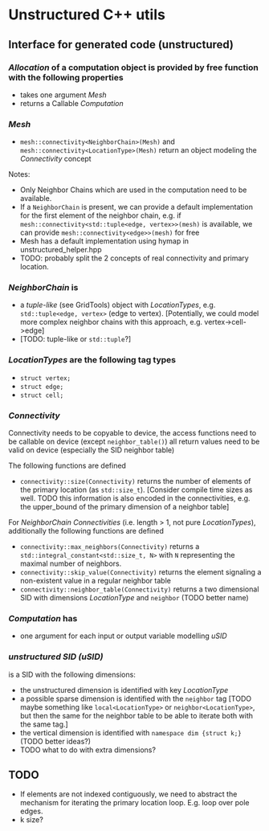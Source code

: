 # Unstructured C++ utils

## Interface for generated code (unstructured)

###  _Allocation_ of a computation object is provided by free function with the following properties

- takes one argument _Mesh_
- returns a Callable _Computation_

### _Mesh_

- `mesh::connectivity<NeighborChain>(Mesh)` and `mesh::connectivity<LocationType>(Mesh)` return an object modeling the _Connectivity_ concept
<!-- - `mesh::connectivity<LocationType>(Mesh)` returns an object modeling the _Location_ concept \[TODO: not a good name...\] -->
<!-- - `mesh::get_size<LocationType>(Mesh)` returns the number of elements of this LocationType (as `std::size_t`) \[Consider compile time sizes as well.\] -->
Notes:

- Only Neighbor Chains which are used in the computation need to be available.
- If a `NeighborChain` is present, we can provide a default implementation for the first element of the neighbor chain, e.g. if  `mesh::connectivity<std::tuple<edge, vertex>>(mesh)` is available, we can provide `mesh::connectivity<edge>>(mesh)` for free
- Mesh has a default implementation using hymap in unstructured_helper.hpp
- TODO: probably split the 2 concepts of real connectivity and primary location.

### _NeighborChain_ is

- a _tuple-like_ (see GridTools) object with _LocationTypes_, e.g. `std::tuple<edge, vertex>` (edge to vertex). \[Potentially, we could model more complex neighbor chains with this approach, e.g. vertex->cell->edge\]
- \[TODO: tuple-like or `std::tuple`?\]

### _LocationTypes_ are the following tag types

- `struct vertex;`
- `struct edge;`
- `struct cell;`

### _Connectivity_

Connectivity needs to be copyable to device, the access functions need to be callable on device (except `neighbor_table()`) all return values need to be valid on device (especially the SID neighbor table)

The following functions are defined
- `connectivity::size(Connectivity)` returns the number of elements of the primary location (as `std::size_t`).  \[Consider compile time sizes as well. TODO this information is also encoded in the connectivities, e.g. the upper_bound of the primary dimension of a neighbor table\]

For _NeighborChain_ _Connectivities_ (i.e. length > 1, not pure _LocationTypes_), additionally the following functions are defined
- `connectivity::max_neighbors(Connectivity)` returns a `std::integral_constant<std::size_t, N>` with `N` representing the maximal number of neighbors.
- `connectivity::skip_value(Connectivity)` returns the element signaling a non-existent value in a regular neighbor table
- `connectivity::neighbor_table(Connectivity)` returns a two dimensional SID with dimensions _LocationType_ and `neighbor` (TODO better name)

### _Computation_ has

- one argument for each input or output variable modelling _uSID_

### _unstructured SID (uSID)_
is a SID with the following dimensions:
- the unstructured dimension is identified with key _LocationType_
- a possible sparse dimension is identified with the `neighbor` tag
  \[TODO maybe something like `local<LocationType>` or `neighbor<LocationType>`, but then the same for the neighbor table to be able to iterate both with the same tag.\]
- the vertical dimension is identified with `namespace dim {struct k;}` (TODO better ideas?)
- TODO what to do with extra dimensions?


## TODO

- If elements are not indexed contiguously, we need to abstract the mechanism for iterating the primary location loop. E.g. loop over pole edges.
- k size?
